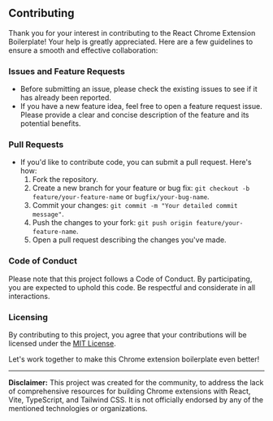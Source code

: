## Contributing

Thank you for your interest in contributing to the React Chrome Extension Boilerplate! Your help is greatly appreciated. Here are a few guidelines to ensure a smooth and effective collaboration:

### Issues and Feature Requests

- Before submitting an issue, please check the existing issues to see if it has already been reported.
- If you have a new feature idea, feel free to open a feature request issue. Please provide a clear and concise description of the feature and its potential benefits.

### Pull Requests

- If you'd like to contribute code, you can submit a pull request. Here's how:
  1. Fork the repository.
  2. Create a new branch for your feature or bug fix: `git checkout -b feature/your-feature-name` or `bugfix/your-bug-name`.
  3. Commit your changes: `git commit -m "Your detailed commit message"`.
  4. Push the changes to your fork: `git push origin feature/your-feature-name`.
  5. Open a pull request describing the changes you've made.

### Code of Conduct

Please note that this project follows a Code of Conduct. By participating, you are expected to uphold this code. Be respectful and considerate in all interactions.

### Licensing

By contributing to this project, you agree that your contributions will be licensed under the [MIT License](LICENSE).

Let's work together to make this Chrome extension boilerplate even better!

---

**Disclaimer:** This project was created for the community, to address the lack of comprehensive resources for building Chrome extensions with React, Vite, TypeScript, and Tailwind CSS. It is not officially endorsed by any of the mentioned technologies or organizations.
